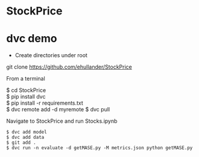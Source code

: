 # StockPrice
# dvc demo
* Create directories under root  

git clone https://github.com/ehullander/StockPrice 


From a terminal

$ cd StockPrice   
$ pip install dvc  
$ pip install -r requirements.txt  
$ dvc remote add -d myremote <absolute path to remote>
$ dvc pull

Navigate to StockPrice and run Stocks.ipynb  

```
$ dvc add model  
$ dvc add data  
$ git add .  
$ dvc run -n evaluate -d getMASE.py -M metrics.json python getMASE.py  
```
